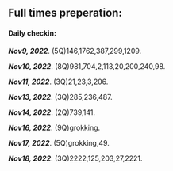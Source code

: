 ## Full times preperation:
#### Daily checkin:  
***Nov9, 2022***.
(5Q)146,1762,387,299,1209.

***Nov10, 2022***.
(8Q)981,704,2,113,20,200,240,98.

***Nov11, 2022***.
(3Q)21,23,3,206.

***Nov13, 2022***.
(3Q)285,236,487.

***Nov14, 2022***.
(2Q)739,141.

***Nov16, 2022***.
(9Q)grokking.

***Nov17, 2022***.
(5Q)grokking,49.

***Nov18, 2022***.
(3Q)2222,125,203,27,2221.
